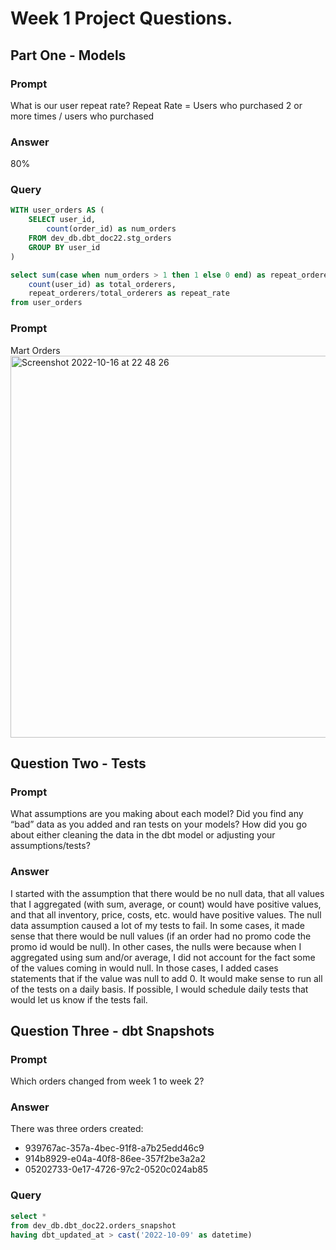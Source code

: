 # Week 1 Project Questions. 

## Part One - Models
### Prompt
What is our user repeat rate?
Repeat Rate = Users who purchased 2 or more times / users who purchased
### Answer
80%
### Query
```SQL
WITH user_orders AS (
    SELECT user_id,
        count(order_id) as num_orders
    FROM dev_db.dbt_doc22.stg_orders
    GROUP BY user_id
)

select sum(case when num_orders > 1 then 1 else 0 end) as repeat_orderers,
    count(user_id) as total_orderers,
    repeat_orderers/total_orderers as repeat_rate
from user_orders
```

### Prompt
Mart Orders
<img width="611" alt="Screenshot 2022-10-16 at 22 48 26" src="https://user-images.githubusercontent.com/75538982/196089361-8f4a7ea3-61ac-45f5-9847-bafa30bb8af7.png">


## Question Two - Tests
### Prompt
What assumptions are you making about each model? Did you find any “bad” data as you added and ran tests on your models? How did you go about either cleaning the data in the dbt model or adjusting your assumptions/tests?
### Answer
I started with the assumption that there would be no null data, that all values that I aggregated (with sum, average, or count) would have positive values, and that all inventory, price, costs, etc. would have positive values. The null data assumption caused a lot of my tests to fail. In some cases, it made sense that there would be null values (if an order had no promo code the promo id would be null). In other cases, the nulls were because when I aggregated using sum and/or average, I did not account for the fact some of the values coming in would null. In those cases, I added cases statements that if the value was null to add 0. It would make sense to run all of the tests on a daily basis. If possible, I would schedule daily tests that would let us know if the tests fail. 

## Question Three - dbt Snapshots
### Prompt
Which orders changed from week 1 to week 2? 
### Answer
There was three orders created:
- 939767ac-357a-4bec-91f8-a7b25edd46c9
- 914b8929-e04a-40f8-86ee-357f2be3a2a2
- 05202733-0e17-4726-97c2-0520c024ab85
### Query
```SQL
select *
from dev_db.dbt_doc22.orders_snapshot
having dbt_updated_at > cast('2022-10-09' as datetime)
```
